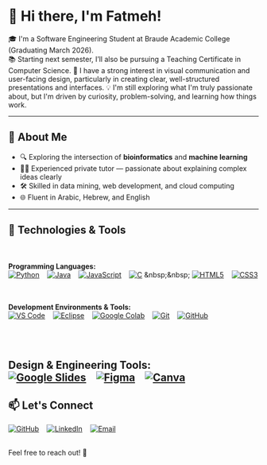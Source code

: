 # 👋 Hi there, I'm Fatmeh!

🎓 I'm a Software Engineering Student at Braude Academic College (Graduating March 2026).  
📚 Starting next semester, I’ll also be pursuing a Teaching Certificate in Computer Science.
🎨 I have a strong interest in visual communication and user-facing design, particularly in creating clear, well-structured presentations and interfaces.
💡 I'm still exploring what I'm truly passionate about, but I'm driven by curiosity, problem-solving, and learning how things work.

---

## 🚀 About Me

- 🔍 Exploring the intersection of **bioinformatics** and **machine learning**
- 👨‍🏫 Experienced private tutor — passionate about explaining complex ideas clearly
- 🛠️ Skilled in data mining, web development, and cloud computing
- 🌐 Fluent in Arabic, Hebrew, and English

---

## 🧠 Technologies & Tools

<br><br>
**Programming Languages:**
<br>
[![Python](https://img.shields.io/badge/Python-3776AB?style=for-the-badge&logo=python&logoColor=white)](https://www.python.org)
&nbsp;&nbsp;
[![Java](https://img.shields.io/badge/Java-007396?style=for-the-badge&logo=java&logoColor=white)](https://www.java.com)
&nbsp;&nbsp;
[![JavaScript](https://img.shields.io/badge/JavaScript-F7DF1E?style=for-the-badge&logo=javascript&logoColor=black)](https://www.javascript.com)
&nbsp;&nbsp;
[![C](https://img.shields.io/badge/C-A8B9CC?style=for-the-badge&logo=c&logoColor=white)](https://en.wikipedia.org/wiki/C_(programming_language))
&nbsp;&nbsp;
[![HTML5](https://img.shields.io/badge/HTML5-E34F26?style=for-the-badge&logo=html5&logoColor=white)](https://developer.mozilla.org/en-US/docs/Web/HTML)
&nbsp;&nbsp;
[![CSS3](https://img.shields.io/badge/CSS3-1572B6?style=for-the-badge&logo=css3&logoColor=white)](https://developer.mozilla.org/en-US/docs/Web/CSS)

<br><br> 
**Development Environments & Tools:**
<br>
[![VS Code](https://img.shields.io/badge/VS_Code-007ACC?style=for-the-badge&logo=visual-studio-code&logoColor=white)](https://code.visualstudio.com/)
&nbsp;&nbsp;
[![Eclipse](https://img.shields.io/badge/Eclipse-2C2255?style=for-the-badge&logo=eclipse&logoColor=white)](https://www.eclipse.org/)
&nbsp;&nbsp;
[![Google Colab](https://img.shields.io/badge/Google_Colab-F9AB00?style=for-the-badge&logo=google-colab&logoColor=white)](https://colab.research.google.com/)
&nbsp;&nbsp;
[![Git](https://img.shields.io/badge/Git-F05032?style=for-the-badge&logo=git&logoColor=white)](https://git-scm.com/)
&nbsp;&nbsp;
[![GitHub](https://img.shields.io/badge/GitHub-181717?style=for-the-badge&logo=github&logoColor=white)](https://github.com/)

<br><br>
**Design & Engineering Tools:**
<br>
[![Google Slides](https://img.shields.io/badge/Google_Slides-FBBC04?style=for-the-badge&logo=google-slides&logoColor=white)](https://docs.google.com/presentation/)
&nbsp;&nbsp;
[![Figma](https://img.shields.io/badge/Figma-F24E1E?style=for-the-badge&logo=figma&logoColor=white)](https://www.figma.com/)
&nbsp;&nbsp;
[![Canva](https://img.shields.io/badge/Canva-00C4CC?style=for-the-badge&logo=canva&logoColor=white)](https://www.canva.com/)
&nbsp;&nbsp;
---

## 📫 Let's Connect

[![GitHub](https://img.shields.io/badge/GitHub-f10zo-181717?style=for-the-badge&logo=github)](https://github.com/f10zo)
&nbsp;&nbsp;
[![LinkedIn](https://img.shields.io/badge/LinkedIn-Fatmeh-0077B5?style=for-the-badge&logo=linkedin)](https://www.linkedin.com/in/fatmeh/)
&nbsp;&nbsp;
[![Email](https://img.shields.io/badge/Email-fatmehzo3bi10@gmail.com-D14836?style=for-the-badge&logo=gmail)](mailto:fatmehzo3bi10@gmail.com)

<br>
Feel free to reach out! 🙌
